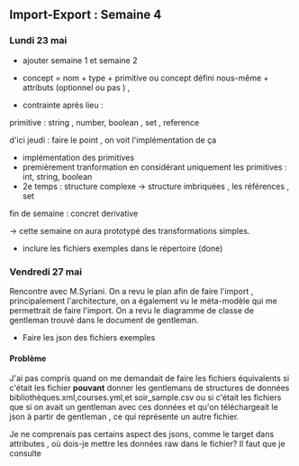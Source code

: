 ## Import-Export : Semaine 4

### Lundi 23 mai 

- ajouter semaine 1 et semaine 2 

- concept  =  nom + type + primitive ou concept défini nous-même + attributs (optionnel ou pas ) , 

- contrainte après lieu : 


primitive : string , number, boolean , set , reference 

d'ici jeudi : faire le point , on voit l'implémentation de ça 
- implémentation des primitives 
- premièrement tranformation en considérant uniquement les primitives : int, string, boolean
- 2e temps : structure complexe -> structure imbriquées , les références , set 

fin de semaine : concret derivative 

-> cette semaine on aura prototypé des transformations simples.

- inclure les fichiers exemples dans le répertoire (done)

### Vendredi 27 mai 

Rencontre avec M.Syriani. On a revu le plan afin de faire l'import , principalement l'architecture, on a également vu le méta-modèle qui me permettrait de faire l'import. On a revu le diagramme de classe de gentleman trouvé dans le document de gentleman. 

- Faire les json des fichiers exemples 

#### Problème 

J'ai pas compris quand on me demandait de faire les fichiers équivalents si c'était les fichier **pouvant** donner les gentlemans de structures de données bibliothèques.xml,courses.yml,et soir_sample.csv ou si c'était les fichiers que si on avait un gentleman avec ces données et qu'on téléchargeait le json à partir de gentleman , ce qui représente un autre fichier. 

Je ne comprenais pas certains aspect des jsons, comme le target dans attributes , où dois-je mettre les données raw dans le fichier? Il faut que je consulte 